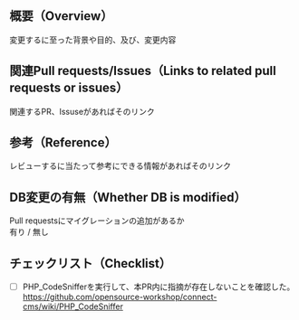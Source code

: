 ## 概要（Overview）
変更するに至った背景や目的、及び、変更内容

## 関連Pull requests/Issues（Links to related pull requests or issues）
関連するPR、Issuseがあればそのリンク

## 参考（Reference）
レビューするに当たって参考にできる情報があればそのリンク

## DB変更の有無（Whether DB is modified）
Pull requestsにマイグレーションの追加があるか<br>
有り / 無し

## チェックリスト（Checklist）
- [ ] PHP_CodeSnifferを実行して、本PR内に指摘が存在しないことを確認した。https://github.com/opensource-workshop/connect-cms/wiki/PHP_CodeSniffer
